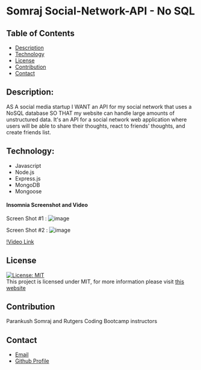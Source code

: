 # Somraj Social-Network-API - No SQL

## Table of Contents

- [Description](#description)
- [Technology](#technology)
- [License](#license)
- [Contribution](#contribution)
- [Contact](#contact)

## Description:
AS A social media startup I WANT an API for my social network that uses a NoSQL database
SO THAT my website can handle large amounts of unstructured data.
It's an API for a social network web application where users will be able to share their thoughts, react to friends’ thoughts, and create friends list.

## Technology:

- Javascript
- Node.js
- Express.js
- MongoDB
- Mongoose

#### Insomnia Screenshot and Video
Screen Shot #1 : 
![image](https://github.com/bootcamparankush/somraj-social-network-api/assets/120338398/443065d8-4927-4ead-bef3-7f3cdee48edc)


Screen Shot #2 :
![image](https://github.com/bootcamparankush/somraj-social-network-api/assets/120338398/d6595f18-90b2-45cc-a95d-3be7f54832fb)

[!Video Link](https://youtu.be/txdrN13AM0I)


## License

[![License: MIT](https://img.shields.io/badge/License-MIT-yellow.svg)](https://opensource.org/licenses/MIT) <br>
This project is licensed under MIT, for more information please visit [this website](https://opensource.org/licenses/MIT)

## Contribution

Parankush Somraj and Rutgers Coding Bootcamp instructors 

## Contact

- [Email](mailto:parankush.somraj@gmail.com)
- [Github Profile](https://github.com/bootcamparankush)
